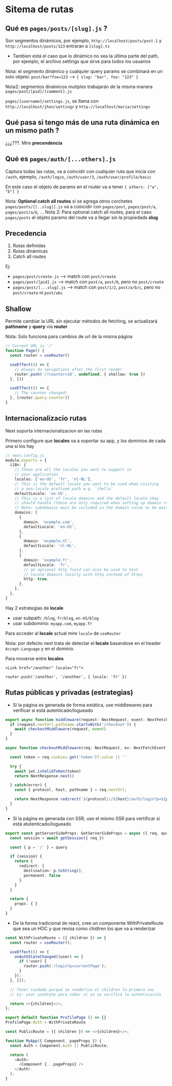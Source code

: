 # Sitema de rutas

## Qué es `pages/posts/[slug].js` ?

Son segmentos dinámicos, por ejemplo, `http://localhost/posts/post-1` y `http://localhost/posts/123` entraran a `[slug].ts`

- Tambien está el caso que lo dinámico no sea la última parte del path, por ejemplo, el archivo settings que sirve para todos los usuarios

Nota: el segmento dinámico y cualquier query params se combinará en un solo objeto: `post/bar?foo=123` --> `{ slug: "bar", foo: "123" }`

Nota2: segmentos dinámicos mutiples trabajarán de la misma manera `pages/post/[pid]/[comment].js`

`pages/[username]/settings.js`, se llama con `http://localhost/jhon/settings` y `http://localhost/maria/settings`

## Qué pasa si tengo más de una ruta dinámica en un mismo path ?

¿¿¿???. Mire **precendencia**

## Qué es `pages/auth/[...others].js`

Captura todas las rutas, va a coincidir con cualquier ruta que inicia con `/auth`, ejemplo, `/auth/login`, `/auth/user/3`, `/auth/user/profile/basic`

En este caso el objeto de params en el router va a tener `{ others: ["a", "b"] }`

Nota: **Optional catch all routes** si se agrega otros corchetes `pages/posts/[[..slug]].js` va a coincidir con `pages/post`, `pages/post/a`, `pages/post/a/b`, ...
Nota 2: Para optional catch all routes, para el caso `pages/posts` el objeto params del route va a llegar sin la propiedads **slug**

## Precedencia

1. Rutas definidas
2. Rutas dinámicas
3. Catch all routes

Ej:

- `pages/post/create.js` --> match con `post/create`
- `pages/post/[pid].js` --> match con `post/a`, `post/b`, pero no `post/create`
- `pages/post/[...slug].js` --> match con `post/1/2`, `post/a/b/c`, pero no `post/create` ni `post/abc`

## Shallow

Permite cambiar la URL sin ejecutar métodos de fetching, se actualizará **pathname** y **query** via **router**

Nota: Solo funciona para cambios de url de la misma página

```ts
// Current URL is '/'
function Page() {
  const router = useRouter()

  useEffect(() => {
    // Always do navigations after the first render
    router.push('/?counter=10', undefined, { shallow: true })
  }, [])

  useEffect(() => {
    // The counter changed!
  }, [router.query.counter])
}
```

## Internacionalizacio rutas

Next soporta internacionalizacion en las rutas

Primero configure que **locales** va a soportar su app, y los dominios de cada una si los hay

```ts
// next.config.js
module.exports = {
  i18n: {
    // These are all the locales you want to support in
    // your application
    locales: ['en-US', 'fr', 'nl-NL'],
    // This is the default locale you want to be used when visiting
    // a non-locale prefixed path e.g. `/hello`
    defaultLocale: 'en-US',
    // This is a list of locale domains and the default locale they
    // should handle (these are only required when setting up domain routing)
    // Note: subdomains must be included in the domain value to be matched e.g. "fr.example.com".
    domains: [
      {
        domain: 'example.com',
        defaultLocale: 'en-US',
      },
      {
        domain: 'example.nl',
        defaultLocale: 'nl-NL',
      },
      {
        domain: 'example.fr',
        defaultLocale: 'fr',
        // an optional http field can also be used to test
        // locale domains locally with http instead of https
        http: true,
      },
    ],
  },
}
```

Hay 2 estrategias de **locale**

- usar subpath: `/blog`, `fr/blog`, `en-US/blog`
- usar subdominio: `myapp.com`, `myapp.fr`

Para acceder al **locale** actual mire ``locale`` de ``useRouter``

Nota: por defecto next trata de detectar el **locale** basandose en el header ``Accept-Language`` y en el dominio.

Para moverse entre **locales**

`<Link href="/another" locale="fr">`

`router.push('/another', '/another', { locale: 'fr' })`

## Rutas públicas y privadas (estrategias)

- Si la página es generada de forma estática, use middlewares para verificar si está autenticado/logueado

```ts
export async function middleware(request: NextRequest, event: NextFetchEvent) {
  if (request.nextUrl.pathname.startsWith('/checkout')) {
    await checkoutMiddleware(request, event)
  }
}

async function checkoutMiddleware(req: NextRequest, ev: NextFetchEvent) {

  const token = req.cookies.get('token')?.value || ''

  try {
    await jwt.isValidToken(token)
    return NextResponse.next()

  } catch(error) {
    const { protocol, host, pathname } = req.nextUrl;

    return NextResponse.redirect(`${protocol}//${host}/auth/login?p=${pathname}`)
  }
}
```

- Si la página es generada con SSR, use el mismo SSR para vertificar si está atutenticado/logueado

```ts
export const getServerSideProps: GetServerSideProps = async ({ req, query }) => {
  const session = await getSession({ req })

  const { p = '/' } = query

  if (session) {
    return {
      redirect: {
        destination: p.toString(),
        permanent: false
      }
    }
  }

  return {
    props: { }
  }
}
```

- De la forma tradicional de react, cree un componente WithPrivateRoute que sea un HOC y que revisa como chidlren los que va a renderizar

```ts
const WithPrivateRoute = ({ children }) => {
  const router = useRouter();

  useEffect(() => {
    onAuthStateChanged((user) => {
      if (!user) {
        router.push('/login?p=currentPage');
      }
    });
  }, []);

  // Tener cuidado porque se renderiza el children la primera vez
  // ej: usar useState para saber si ya se verificó la autenticación

  return <>{children}</>;
};
```

```ts
export default function ProfilePage () => {}
ProfilePage.Auth = WithPrivateRoute
```

```ts
const PublicRoute = ({ children }) => <>{children}</>;

function MyApp({ Component, pageProps }) {
  const Auth = Component.Auth || PublicRoute;

  return (
    <Auth>
      <Component {...pageProps} />
    </Auth>
  );
}
```
